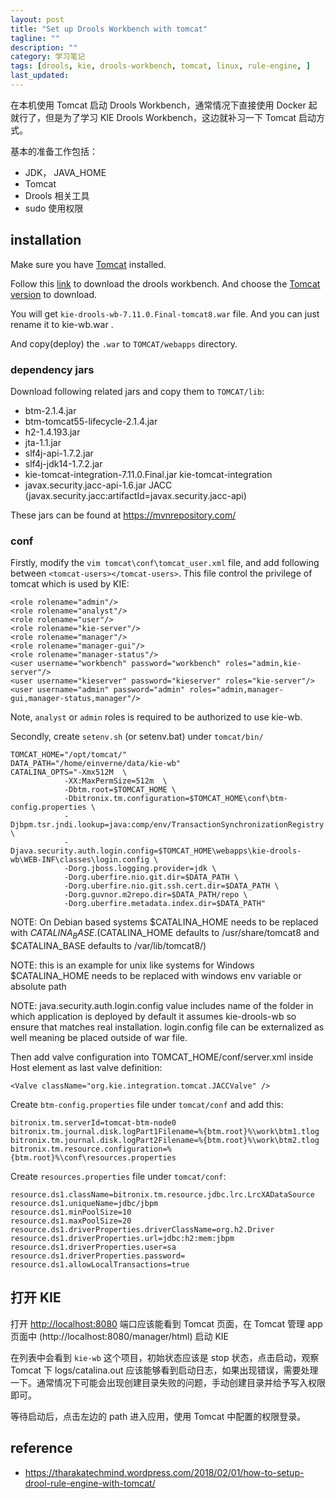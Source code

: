 ```yaml
---
layout: post
title: "Set up Drools Workbench with tomcat"
tagline: ""
description: ""
category: 学习笔记
tags: [drools, kie, drools-workbench, tomcat, linux, rule-engine, ]
last_updated:
---
```


在本机使用 Tomcat 启动 Drools Workbench，通常情况下直接使用 Docker 起就行了，但是为了学习 KIE Drools Workbench，这边就补习一下 Tomcat 启动方式。

基本的准备工作包括：

- JDK， JAVA_HOME
- Tomcat
- Drools 相关工具
- sudo 使用权限

## installation
Make sure you have [Tomcat](/post/2018/12/tomcat-usage.html) installed.

Follow this [link](http://drools.org/download/download.html) to download the drools workbench. And choose the [Tomcat version](https://download.jboss.org/drools/release/7.11.0.Final/) to download.

You will get `kie-drools-wb-7.11.0.Final-tomcat8.war` file. And you can just rename it to kie-wb.war .

And copy(deploy) the `.war` to `TOMCAT/webapps` directory.

### dependency jars
Download following related jars and copy them to `TOMCAT/lib`:

- btm-2.1.4.jar
- btm-tomcat55-lifecycle-2.1.4.jar
- h2-1.4.193.jar
- jta-1.1.jar
- slf4j-api-1.7.2.jar
- slf4j-jdk14-1.7.2.jar
- kie-tomcat-integration-7.11.0.Final.jar kie-tomcat-integration
- javax.security.jacc-api-1.6.jar JACC (javax.security.jacc:artifactId=javax.security.jacc-api)

These jars can be found at <https://mvnrepository.com/>

### conf
Firstly, modify the `vim tomcat\conf\tomcat_user.xml` file, and add following between `<tomcat-users></tomcat-users>`. This file control the privilege of tomcat which is used by KIE:

    <role rolename="admin"/>
    <role rolename="analyst"/>
    <role rolename="user"/>
    <role rolename="kie-server"/>
    <role rolename="manager"/>
    <role rolename="manager-gui"/>
    <role rolename="manager-status"/>
    <user username="workbench" password="workbench" roles="admin,kie-server"/>
    <user username="kieserver" password="kieserver" roles="kie-server"/>
    <user username="admin" password="admin" roles="admin,manager-gui,manager-status,manager"/>

Note, `analyst` or `admin` roles is required to be authorized to use kie-wb.

Secondly, create `setenv.sh` (or setenv.bat) under `tomcat/bin/`

    TOMCAT_HOME="/opt/tomcat/"
    DATA_PATH="/home/einverne/data/kie-wb"
    CATALINA_OPTS="-Xmx512M  \
                -XX:MaxPermSize=512m  \
                -Dbtm.root=$TOMCAT_HOME \
                -Dbitronix.tm.configuration=$TOMCAT_HOME\conf\btm-config.properties \
                -Djbpm.tsr.jndi.lookup=java:comp/env/TransactionSynchronizationRegistry \
                -Djava.security.auth.login.config=$TOMCAT_HOME\webapps\kie-drools-wb\WEB-INF\classes\login.config \
                -Dorg.jboss.logging.provider=jdk \
                -Dorg.uberfire.nio.git.dir=$DATA_PATH \
                -Dorg.uberfire.nio.git.ssh.cert.dir=$DATA_PATH \
                -Dorg.guvnor.m2repo.dir=$DATA_PATH/repo \
                -Dorg.uberfire.metadata.index.dir=$DATA_PATH"

NOTE: On Debian based systems $CATALINA_HOME needs to be replaced with $CATALINA_BASE. ($CATALINA_HOME defaults to /usr/share/tomcat8 and $CATALINA_BASE defaults to /var/lib/tomcat8/)

NOTE: this is an example for unix like systems for Windows $CATALINA_HOME needs to be replaced with windows env variable or absolute path

NOTE: java.security.auth.login.config value includes name of the folder in which application is deployed by default it assumes kie-drools-wb so ensure that matches real installation.
login.config file can be externalized as well meaning be placed outside of war file.

Then add valve configuration into TOMCAT_HOME/conf/server.xml inside Host element as last valve definition:

    <Valve className="org.kie.integration.tomcat.JACCValve" />

Create `btm-config.properties` file under `tomcat/conf` and add this:

    bitronix.tm.serverId=tomcat-btm-node0
    bitronix.tm.journal.disk.logPart1Filename=%{btm.root}%\work\btm1.tlog
    bitronix.tm.journal.disk.logPart2Filename=%{btm.root}%\work\btm2.tlog
    bitronix.tm.resource.configuration=%{btm.root}%\conf\resources.properties

Create `resources.properties` file under `tomcat/conf`:

    resource.ds1.className=bitronix.tm.resource.jdbc.lrc.LrcXADataSource
    resource.ds1.uniqueName=jdbc/jbpm
    resource.ds1.minPoolSize=10
    resource.ds1.maxPoolSize=20
    resource.ds1.driverProperties.driverClassName=org.h2.Driver
    resource.ds1.driverProperties.url=jdbc:h2:mem:jbpm
    resource.ds1.driverProperties.user=sa
    resource.ds1.driverProperties.password=
    resource.ds1.allowLocalTransactions=true

## 打开 KIE
打开 <http://localhost:8080> 端口应该能看到 Tomcat 页面，在 Tomcat 管理 app 页面中 (http://localhost:8080/manager/html) 启动 KIE

在列表中会看到 `kie-wb` 这个项目，初始状态应该是 stop 状态，点击启动，观察 Tomcat 下 logs/catalina.out 应该能够看到启动日志，如果出现错误，需要处理一下。通常情况下可能会出现创建目录失败的问题，手动创建目录并给予写入权限即可。

等待启动后，点击左边的 path 进入应用，使用 Tomcat 中配置的权限登录。


## reference

- <https://tharakatechmind.wordpress.com/2018/02/01/how-to-setup-drool-rule-engine-with-tomcat/>
